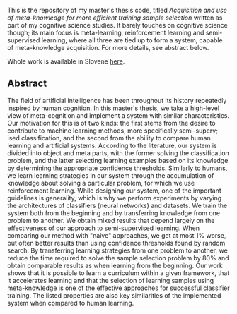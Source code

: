 This is the repository of my master's thesis code, titled *Acquisition and use of meta-knowledge for more efficient training sample selection* written as part of my cognitive science studies. It barely touches on cognitive science though; its main focus is meta-learning, reinforcement learning and semi-supervised learning, where all three are tied up to form a system, capable of meta-knowledge acquisition. For more details, see abstract below.

Whole work is available in Slovene [here](http://pefprints.pef.uni-lj.si/6445/).

## Abstract

The field of artificial intelligence has been throughout its history repeatedly inspired by human cognition. In this master's thesis, we take a high-level view of meta-cognition and implement a system with similar characteristics. Our motivation for this is of two kinds: the first stems from the desire to contribute to machine learning methods, more specifically semi-superv; ised classification, and the second from the ability to compare human learning and artificial systems. According to the literature, our system is divided into object and meta parts, with the former solving the classification problem, and the latter selecting learning examples based on its knowledge by determining the appropriate confidence thresholds. Similarly to humans, we learn learning strategies in our system through the accumulation of knowledge about solving a particular problem, for which we use reinforcement learning. While designing our system, one of the important guidelines is generality, which is why we perform experiments by varying the architectures of classifiers (neural networks) and datasets. We train the system both from the beginning and by transferring knowledge from one problem to another. We obtain mixed results that depend largely on the effectiveness of our approach to semi-supervised learning. When comparing our method with "naive" approaches, we get at most 1% worse, but often better results than using confidence thresholds found by random search. By transferring learning strategies from one problem to another, we reduce the time required to solve the sample selection problem by 80% and obtain comparable results as when learning from the beginning. Our work shows that it is possible to learn a curriculum within a given framework, that it accelerates learning and that the selection of learning samples using meta-knowledge is one of the effective approaches for successful classifier training. The listed properties are also key similarities of the implemented system when compared to human learning.
